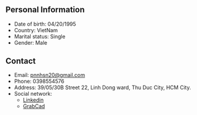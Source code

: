 #
## Personal Information

- Date of birth:    04/20/1995
- Country:          VietNam 
- Marital status:  Single
- Gender:           Male

## Contact

- Email: pnnhsn20@gmail.com 
- Phone: 0398554576
- Address: 39/05/30B Street 22, Linh Dong ward, Thu Duc City, HCM City.
- Social network:
    + [Linkedin](https://linkedin.com/in/pnnhien20041995)
    + [GrabCad](https://grabcad.com/phan.nguyen.ngoc.hien.robo.mechatronics-1)
